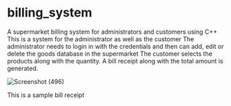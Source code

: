 # billing_system
A supermarket billing system for administrators and customers using C++
This is a system for the administrator as well as the customer
The administrator needs to login in with the credentials and then can add, edit or delete the goods database in the supermarket
The customer selects the products along with the quantity. A bill receipt along with the total amount is generated.


![Screenshot (496)](https://user-images.githubusercontent.com/103493858/177208476-c528e9bd-a0a4-47b6-b59f-3b0485a3bfae.png)


This is a sample bill receipt
